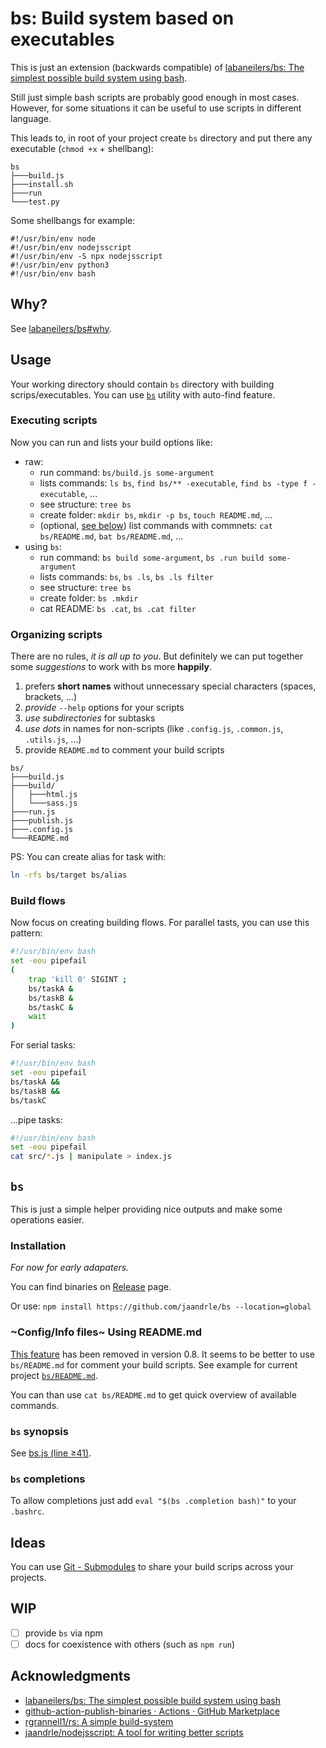 # bs: Build system based on executables
This is just an extension (backwards compatible) of [labaneilers/bs: The simplest possible build system using bash](https://github.com/labaneilers/bs).

Still just simple bash scripts are probably good enough in most cases.
However, for some situations it can be useful to use scripts in different
language.

This leads to, in root of your project create `bs` directory and
put there any executable (`chmod +x` + shellbang):
```
bs
├───build.js
├───install.sh
├───run
└───test.py
```
Some shellbangs for example:
```
#!/usr/bin/env node
#!/usr/bin/env nodejsscript
#!/usr/bin/env -S npx nodejsscript
#!/usr/bin/env python3
#!/usr/bin/env bash
```

## Why?
See [labaneilers/bs#why](https://github.com/labaneilers/bs#why).

## Usage
Your working directory should contain `bs` directory with building
scrips/executables. You can use [`bs`](#bs) utility with auto-find
feature.

### Executing scripts
Now you can run and lists your build options like:
- raw:
	- run command: `bs/build.js some-argument`
	- lists commands: `ls bs`, `find bs/** -executable`, `find bs -type f -executable`, …
    - see structure: `tree bs`
	- create folder: `mkdir bs`, `mkdir -p bs`, `touch README.md`, …
	- (optional, [see below](#configinfo-files-using-readmemd)) list commands with commnets: `cat bs/README.md`, `bat bs/README.md`, …
- using `bs`:
	- run command: `bs build some-argument`, `bs .run build some-argument`
	- lists commands: `bs`, `bs .ls`, `bs .ls filter`
    - see structure: `tree bs`
	- create folder: `bs .mkdir`
	- cat README: `bs .cat`, `bs .cat filter`

### Organizing scripts
There are no rules, *it is all up to you*. But definitely
we can put together some *suggestions* to work with bs more
**happily**.

1. prefers **short names** without unnecessary special characters (spaces, brackets, …)
1. *provide* `--help` options for your scripts
1. *use subdirectories* for subtasks
1. *use dots* in names for non-scripts (like `.config.js`, `.common.js`, `.utils.js`, …)
1. provide `README.md` to comment your build scripts

```
bs/
├───build.js
├───build/
│   ├───html.js
│   └───sass.js
├───run.js
├───publish.js
├───.config.js
└───README.md
```

PS: You can create alias for task with:
```bash
ln -rfs bs/target bs/alias
```

### Build flows
Now focus on creating building flows. For parallel tasts, you can
use this pattern:
```bash
#!/usr/bin/env bash
set -eou pipefail
(
	trap 'kill 0' SIGINT ;
	bs/taskA &
	bs/taskB &
	bs/taskC &
	wait
)
```
For serial tasks:
```bash
#!/usr/bin/env bash
set -eou pipefail
bs/taskA &&
bs/taskB &&
bs/taskC
```
…pipe tasks:
```bash
#!/usr/bin/env bash
set -eou pipefail
cat src/*.js | manipulate > index.js
```

## `bs`
This is just a simple helper providing nice outputs
and make some operations easier.

### Installation
*For now for early adapaters.*

You can find binaries on [Release](https://github.com/jaandrle/bs/releases/latest) page.

Or use: `npm install https://github.com/jaandrle/bs --location=global`

### ~Config/Info files~ Using README.md
[This feature](https://github.com/jaandrle/bs/blob/adfbe3dc419b3189a1f9661d308c293b1e3b0514/README.md#configinfo-files) has been removed in version 0.8.
It seems to be better to use `bs/README.md` for comment your build scripts.
See example for current project [`bs/README.md`](./bs/README.md).

You can than use `cat bs/README.md` to get quick overview of available commands.

### `bs` synopsis
See [bs.js (line ≥41)](./bs.js#L41).

### `bs` completions
To allow completions just add `eval "$(bs .completion bash)"` to your `.bashrc`.

## Ideas
You can use [Git - Submodules](https://git-scm.com/book/en/v2/Git-Tools-Submodules) to share your build scrips across your projects.

## WIP
- [ ] provide `bs` via npm
- [ ] docs for coexistence with others (such as `npm run`)

## Acknowledgments
- [labaneilers/bs: The simplest possible build system using bash](https://github.com/labaneilers/bs)
- [github-action-publish-binaries · Actions · GitHub Marketplace](https://github.com/marketplace/actions/github-action-publish-binaries)
- [rgrannell1/rs: A simple build-system](https://github.com/rgrannell1/rs)
- [jaandrle/nodejsscript: A tool for writing better scripts](https://github.com/jaandrle/nodejsscript)
